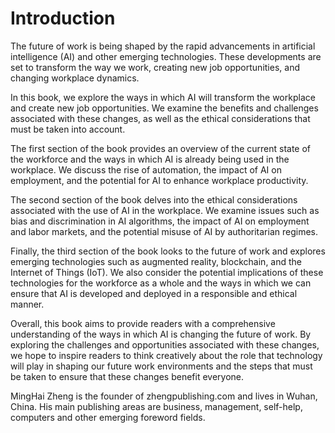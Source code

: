 # Introduction

The future of work is being shaped by the rapid advancements in artificial intelligence (AI) and other emerging technologies. These developments are set to transform the way we work, creating new job opportunities, and changing workplace dynamics.

In this book, we explore the ways in which AI will transform the workplace and create new job opportunities. We examine the benefits and challenges associated with these changes, as well as the ethical considerations that must be taken into account.

The first section of the book provides an overview of the current state of the workforce and the ways in which AI is already being used in the workplace. We discuss the rise of automation, the impact of AI on employment, and the potential for AI to enhance workplace productivity.

The second section of the book delves into the ethical considerations associated with the use of AI in the workplace. We examine issues such as bias and discrimination in AI algorithms, the impact of AI on employment and labor markets, and the potential misuse of AI by authoritarian regimes.

Finally, the third section of the book looks to the future of work and explores emerging technologies such as augmented reality, blockchain, and the Internet of Things (IoT). We also consider the potential implications of these technologies for the workforce as a whole and the ways in which we can ensure that AI is developed and deployed in a responsible and ethical manner.

Overall, this book aims to provide readers with a comprehensive understanding of the ways in which AI is changing the future of work. By exploring the challenges and opportunities associated with these changes, we hope to inspire readers to think creatively about the role that technology will play in shaping our future work environments and the steps that must be taken to ensure that these changes benefit everyone.

MingHai Zheng is the founder of zhengpublishing.com and lives in Wuhan, China. His main publishing areas are business, management, self-help, computers and other emerging foreword fields.
